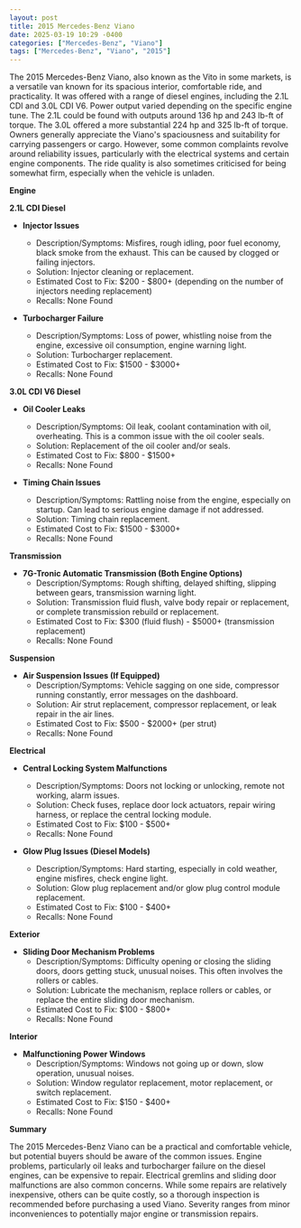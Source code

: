 ```yaml
---
layout: post
title: 2015 Mercedes-Benz Viano
date: 2025-03-19 10:29 -0400
categories: ["Mercedes-Benz", "Viano"]
tags: ["Mercedes-Benz", "Viano", "2015"]
---
```

The 2015 Mercedes-Benz Viano, also known as the Vito in some markets, is a versatile van known for its spacious interior, comfortable ride, and practicality. It was offered with a range of diesel engines, including the 2.1L CDI and 3.0L CDI V6. Power output varied depending on the specific engine tune. The 2.1L could be found with outputs around 136 hp and 243 lb-ft of torque. The 3.0L offered a more substantial 224 hp and 325 lb-ft of torque. Owners generally appreciate the Viano's spaciousness and suitability for carrying passengers or cargo. However, some common complaints revolve around reliability issues, particularly with the electrical systems and certain engine components. The ride quality is also sometimes criticised for being somewhat firm, especially when the vehicle is unladen.

**Engine**

**2.1L CDI Diesel**

*   **Injector Issues**
    *   Description/Symptoms: Misfires, rough idling, poor fuel economy, black smoke from the exhaust. This can be caused by clogged or failing injectors.
    *   Solution: Injector cleaning or replacement.
    *   Estimated Cost to Fix: $200 - $800+ (depending on the number of injectors needing replacement)
    *   Recalls: None Found

*   **Turbocharger Failure**
    *   Description/Symptoms: Loss of power, whistling noise from the engine, excessive oil consumption, engine warning light.
    *   Solution: Turbocharger replacement.
    *   Estimated Cost to Fix: $1500 - $3000+
    *   Recalls: None Found

**3.0L CDI V6 Diesel**

*   **Oil Cooler Leaks**
    *   Description/Symptoms: Oil leak, coolant contamination with oil, overheating. This is a common issue with the oil cooler seals.
    *   Solution: Replacement of the oil cooler and/or seals.
    *   Estimated Cost to Fix: $800 - $1500+
    *   Recalls: None Found

*   **Timing Chain Issues**
    *   Description/Symptoms: Rattling noise from the engine, especially on startup. Can lead to serious engine damage if not addressed.
    *   Solution: Timing chain replacement.
    *   Estimated Cost to Fix: $1500 - $3000+
    *   Recalls: None Found

**Transmission**

*   **7G-Tronic Automatic Transmission (Both Engine Options)**
    *   Description/Symptoms: Rough shifting, delayed shifting, slipping between gears, transmission warning light.
    *   Solution: Transmission fluid flush, valve body repair or replacement, or complete transmission rebuild or replacement.
    *   Estimated Cost to Fix: $300 (fluid flush) - $5000+ (transmission replacement)
    *   Recalls: None Found

**Suspension**

*   **Air Suspension Issues (If Equipped)**
    *   Description/Symptoms: Vehicle sagging on one side, compressor running constantly, error messages on the dashboard.
    *   Solution: Air strut replacement, compressor replacement, or leak repair in the air lines.
    *   Estimated Cost to Fix: $500 - $2000+ (per strut)
    *   Recalls: None Found

**Electrical**

*   **Central Locking System Malfunctions**
    *   Description/Symptoms: Doors not locking or unlocking, remote not working, alarm issues.
    *   Solution: Check fuses, replace door lock actuators, repair wiring harness, or replace the central locking module.
    *   Estimated Cost to Fix: $100 - $500+
    *   Recalls: None Found

*   **Glow Plug Issues (Diesel Models)**
    *   Description/Symptoms: Hard starting, especially in cold weather, engine misfires, check engine light.
    *   Solution: Glow plug replacement and/or glow plug control module replacement.
    *   Estimated Cost to Fix: $100 - $400+
    *   Recalls: None Found

**Exterior**

*   **Sliding Door Mechanism Problems**
    *   Description/Symptoms: Difficulty opening or closing the sliding doors, doors getting stuck, unusual noises. This often involves the rollers or cables.
    *   Solution: Lubricate the mechanism, replace rollers or cables, or replace the entire sliding door mechanism.
    *   Estimated Cost to Fix: $100 - $800+
    *   Recalls: None Found

**Interior**

*   **Malfunctioning Power Windows**
    *   Description/Symptoms: Windows not going up or down, slow operation, unusual noises.
    *   Solution: Window regulator replacement, motor replacement, or switch replacement.
    *   Estimated Cost to Fix: $150 - $400+
    *   Recalls: None Found

**Summary**

The 2015 Mercedes-Benz Viano can be a practical and comfortable vehicle, but potential buyers should be aware of the common issues. Engine problems, particularly oil leaks and turbocharger failure on the diesel engines, can be expensive to repair. Electrical gremlins and sliding door malfunctions are also common concerns. While some repairs are relatively inexpensive, others can be quite costly, so a thorough inspection is recommended before purchasing a used Viano. Severity ranges from minor inconveniences to potentially major engine or transmission repairs.

